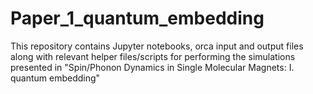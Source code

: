 # Paper_1_quantum_embedding
This repository contains Jupyter notebooks, orca input and output files along with relevant helper files/scripts for performing the simulations presented in "Spin/Phonon Dynamics in Single Molecular Magnets: I. quantum embedding"
